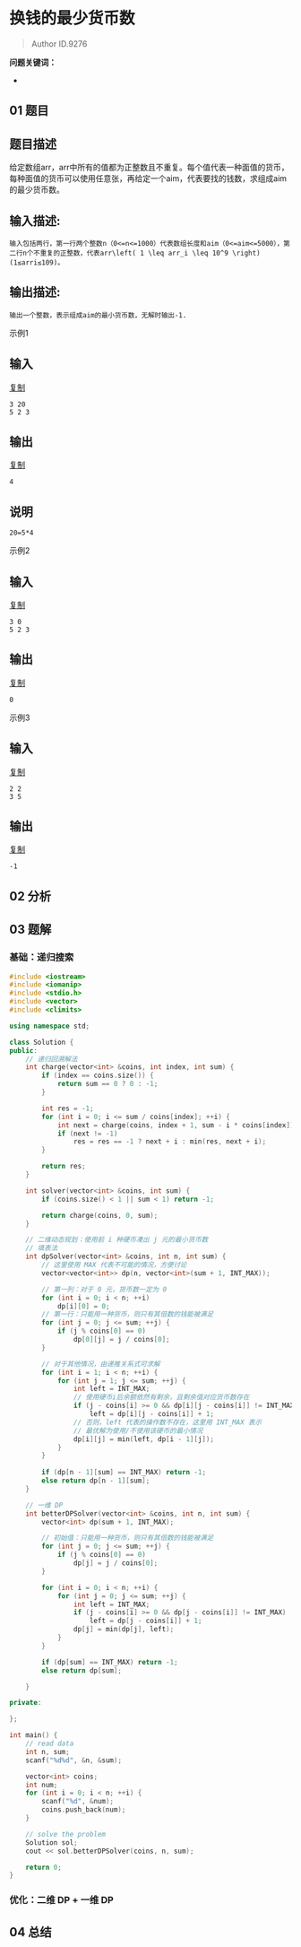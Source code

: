 # 换钱的最少货币数
> Author ID.9276 

**问题关键词：**

- 

## 01 题目

## 题目描述

给定数组arr，arr中所有的值都为正整数且不重复。每个值代表一种面值的货币，每种面值的货币可以使用任意张，再给定一个aim，代表要找的钱数，求组成aim的最少货币数。

## 输入描述:

```
输入包括两行，第一行两个整数n（0<=n<=1000）代表数组长度和aim（0<=aim<=5000），第二行n个不重复的正整数，代表arr\left( 1 \leq arr_i \leq 10^9 \right)(1≤arri≤109)。
```

## 输出描述:

```
输出一个整数，表示组成aim的最小货币数，无解时输出-1.
```

示例1

## 输入

[复制](javascript:void(0);)

```
3 20
5 2 3
```

## 输出

[复制](javascript:void(0);)

```
4
```

## 说明

```
20=5*4
```

示例2

## 输入

[复制](javascript:void(0);)

```
3 0
5 2 3
```

## 输出

[复制](javascript:void(0);)

```
0
```

示例3

## 输入

[复制](javascript:void(0);)

```
2 2
3 5
```

## 输出

[复制](javascript:void(0);)

```
-1
```

## 02 分析



## 03 题解

### 基础：递归搜索

```c++
#include <iostream>
#include <iomanip>
#include <stdio.h>
#include <vector>
#include <climits>

using namespace std;

class Solution {
public:
    // 递归回溯解法
    int charge(vector<int> &coins, int index, int sum) {
        if (index == coins.size()) {
            return sum == 0 ? 0 : -1;
        }

        int res = -1;
        for (int i = 0; i <= sum / coins[index]; ++i) {
            int next = charge(coins, index + 1, sum - i * coins[index]);
            if (next != -1)
                res = res == -1 ? next + i : min(res, next + i);
        }

        return res;
    }

    int solver(vector<int> &coins, int sum) {
        if (coins.size() < 1 || sum < 1) return -1;

        return charge(coins, 0, sum);
    }

    // 二维动态规划：使用前 i 种硬币凑出 j 元的最小货币数
    // 填表法
    int dpSolver(vector<int> &coins, int n, int sum) {
        // 这里使用 MAX 代表不可能的情况，方便讨论
        vector<vector<int>> dp(n, vector<int>(sum + 1, INT_MAX));

        // 第一列：对于 0 元，货币数一定为 0
        for (int i = 0; i < n; ++i)
            dp[i][0] = 0;
        // 第一行：只能用一种货币，则只有其倍数的钱能被满足
        for (int j = 0; j <= sum; ++j) {
            if (j % coins[0] == 0)
                dp[0][j] = j / coins[0];
        }

        // 对于其他情况，由递推关系式可求解
        for (int i = 1; i < n; ++i) {
            for (int j = 1; j <= sum; ++j) {
                int left = INT_MAX;
                // 使用硬币i后余额依然有剩余，且剩余值对应货币数存在
                if (j - coins[i] >= 0 && dp[i][j - coins[i]] != INT_MAX)
                    left = dp[i][j - coins[i]] + 1;
                // 否则，left 代表的操作数不存在，这里用 INT_MAX 表示
                // 最优解为使用/不使用该硬币的最小情况
                dp[i][j] = min(left, dp[i - 1][j]);
            }
        }
        
        if (dp[n - 1][sum] == INT_MAX) return -1;
        else return dp[n - 1][sum];
    }

    // 一维 DP
    int betterDPSolver(vector<int> &coins, int n, int sum) {
        vector<int> dp(sum + 1, INT_MAX);

        // 初始值：只能用一种货币，则只有其倍数的钱能被满足
        for (int j = 0; j <= sum; ++j) {
            if (j % coins[0] == 0)
                dp[j] = j / coins[0];
        }

        for (int i = 0; i < n; ++i) {
            for (int j = 0; j <= sum; ++j) {
                int left = INT_MAX;
                if (j - coins[i] >= 0 && dp[j - coins[i]] != INT_MAX)
                    left = dp[j - coins[i]] + 1;
                dp[j] = min(dp[j], left);
            }
        }

        if (dp[sum] == INT_MAX) return -1;
        else return dp[sum];

    }

private:

};

int main() {
    // read data
    int n, sum;
    scanf("%d%d", &n, &sum);

    vector<int> coins;
    int num;
    for (int i = 0; i < n; ++i) {
        scanf("%d", &num);
        coins.push_back(num);
    }

    // solve the problem
    Solution sol;
    cout << sol.betterDPSolver(coins, n, sum);

    return 0;
}
```

### 优化：二维 DP + 一维 DP







## 04 总结

